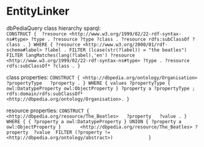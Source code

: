 # EntityLinker

dbPediaQuery class hierarchy sparql:\
`CONSTRUCT { 
               ?resource <http://www.w3.org/1999/02/22-rdf-syntax-ns#type> ?type .
                ?resource ?type ?class .
                ?resource rdfs:subClassOf ?class .
                }
                WHERE {
                ?resource <http://www.w3.org/2000/01/rdf-schema#label> ?label .
                FILTER (lcase(str(?label)) = "the beatles")
                FILTER langMatches(lang(?label),'en')
                ?resource <http://www.w3.org/1999/02/22-rdf-syntax-ns#type> ?type .
                ?resource rdfs:subClassOf* ?class .
            }`


class properties:
`CONSTRUCT {
            <http://dbpedia.org/ontology/Organisation>  ?propertyType   ?property .
                }
                WHERE {
                values ?propertyType { owl:DatatypeProperty owl:ObjectProperty }
                ?property a ?propertyType ;
                rdfs:domain/rdfs:subClassOf* <http://dbpedia.org/ontology/Organisation>.
            }`
            
resource properties:
`CONSTRUCT {
 <http://dbpedia.org/resource/The_Beatles>   ?property   ?value .
 }
 WHERE {
 { ?property a owl:DatatypeProperty } UNION { ?property a owl:ObjectProperty }      
  <http://dbpedia.org/resource/The_Beatles> ?property  ?value 
  FILTER (?property != <http://dbpedia.org/ontology/abstract>)            
 }`